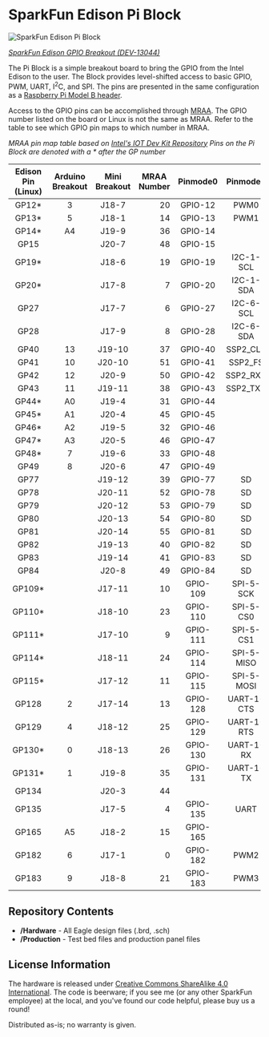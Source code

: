 SparkFun Edison Pi Block
========================

![SparkFun Edison Pi Block]()

[*SparkFun Edison GPIO Breakout (DEV-13044)*](https://www.sparkfun.com/products/13038)

The Pi Block is a simple breakout board to bring the GPIO from the Intel Edison to the user. The Block provides level-shifted access to basic GPIO, PWM, UART, I<sup>2</sup>C, and SPI. The pins are presented in the same configuration as a [Raspberry Pi Model B header](http://elinux.org/RPi_Low-level_peripherals#Model_A_and_B_.28Original.29).

Access to the GPIO pins can be accomplished through [MRAA](https://github.com/intel-iot-devkit/mraa). The GPIO number listed on the board or Linux is not the same as MRAA. Refer to the table to see which GPIO pin maps to which number in MRAA. 

*MRAA pin map table based on [Intel's IOT Dev Kit Repository](https://github.com/intel-iot-devkit/mraa/blob/master/docs/edison.md)*
*Pins on the Pi Block are denoted with a * after the GP number*

<table class="table table-bordered">
<thead><tr><th class="text-center" title="Field #1">Edison Pin (Linux)</th>
<th class="text-center" title="Field #2">Arduino Breakout</th>
<th class="text-center" title="Field #3">Mini Breakout</th>
<th class="text-center" title="Field #4">MRAA Number</th>
<th class="text-center" title="Field #5">Pinmode0</th>
<th class="text-center" title="Field #6">Pinmode1</th>
<th class="text-center" title="Field #7">Pinmode2</th>
</tr></thead>
<tbody><tr class="warning" align="center"><td>GP12*</td>
<td>3</td>
<td>J18-7 </td>
<td align="right">20</td>
<td>GPIO-12</td>
<td>PWM0</td>
<td> </td>
</tr>
<tr class="warning" align="center"><td>GP13*</td>
<td>5</td>
<td>J18-1 </td>
<td align="right">14</td>
<td>GPIO-13</td>
<td>PWM1</td>
<td> </td>
</tr>
<tr class="warning" align="center"><td>GP14*</td>
<td>A4</td>
<td>J19-9 </td>
<td align="right">36</td>
<td>GPIO-14</td>
<td> </td>
<td> </td>
</tr>
<tr align="center"><td>GP15</td>
<td> </td>
<td>J20-7 </td>
<td align="right">48</td>
<td>GPIO-15</td>
<td> </td>
<td> </td>
</tr>
<tr class="warning" align="center"><td>GP19*</td>
<td> </td>
<td>J18-6 </td>
<td align="right">19</td>
<td>GPIO-19</td>
<td>I2C-1-SCL</td>
<td> </td>
</tr>
<tr class="warning" align="center"><td>GP20*</td>
<td> </td>
<td>J17-8 </td>
<td align="right">7</td>
<td>GPIO-20</td>
<td>I2C-1-SDA</td>
<td> </td>
</tr>
<tr align="center"><td>GP27</td>
<td> </td>
<td>J17-7 </td>
<td align="right">6</td>
<td>GPIO-27</td>
<td>I2C-6-SCL</td>
<td> </td>
</tr>
<tr align="center"><td>GP28</td>
<td> </td>
<td>J17-9 </td>
<td align="right">8</td>
<td>GPIO-28</td>
<td>I2C-6-SDA</td>
<td> </td>
</tr>
<tr align="center"><td>GP40</td>
<td>13</td>
<td>J19-10 </td>
<td align="right">37</td>
<td>GPIO-40</td>
<td>SSP2_CLK</td>
<td> </td>
</tr>
<tr align="center"><td>GP41</td>
<td>10</td>
<td>J20-10 </td>
<td align="right">51</td>
<td>GPIO-41</td>
<td>SSP2_FS</td>
<td> </td>
</tr>
<tr align="center"><td>GP42</td>
<td>12</td>
<td>J20-9 </td>
<td align="right">50</td>
<td>GPIO-42</td>
<td>SSP2_RXD</td>
<td> </td>
</tr>
<tr align="center"><td>GP43</td>
<td>11</td>
<td>J19-11 </td>
<td align="right">38</td>
<td>GPIO-43</td>
<td>SSP2_TXD</td>
<td> </td>
</tr>
<tr class="warning" align="center"><td>GP44*</td>
<td>A0</td>
<td>J19-4 </td>
<td align="right">31</td>
<td>GPIO-44</td>
<td> </td>
<td> </td>
</tr>
<tr class="warning" align="center"><td>GP45*</td>
<td>A1</td>
<td>J20-4 </td>
<td align="right">45</td>
<td>GPIO-45</td>
<td> </td>
<td> </td>
</tr>
<tr class="warning" align="center"><td>GP46*</td>
<td>A2</td>
<td>J19-5 </td>
<td align="right">32</td>
<td>GPIO-46</td>
<td> </td>
<td> </td>
</tr>
<tr class="warning" align="center"><td>GP47*</td>
<td>A3</td>
<td>J20-5 </td>
<td align="right">46</td>
<td>GPIO-47</td>
<td> </td>
<td> </td>
</tr>
<tr class="warning" align="center"><td>GP48*</td>
<td>7</td>
<td>J19-6 </td>
<td align="right">33</td>
<td>GPIO-48</td>
<td> </td>
<td> </td>
</tr>
<tr align="center"><td>GP49</td>
<td>8</td>
<td>J20-6 </td>
<td align="right">47</td>
<td>GPIO-49</td>
<td> </td>
<td> </td>
</tr>
<tr align="center"><td>GP77</td>
<td> </td>
<td>J19-12 </td>
<td align="right">39</td>
<td>GPIO-77</td>
<td>SD</td>
<td> </td>
</tr>
<tr align="center"><td>GP78</td>
<td> </td>
<td>J20-11 </td>
<td align="right">52</td>
<td>GPIO-78</td>
<td>SD</td>
<td> </td>
</tr>
<tr align="center"><td>GP79</td>
<td> </td>
<td>J20-12 </td>
<td align="right">53</td>
<td>GPIO-79</td>
<td>SD</td>
<td> </td>
</tr>
<tr align="center"><td>GP80</td>
<td> </td>
<td>J20-13 </td>
<td align="right">54</td>
<td>GPIO-80</td>
<td>SD</td>
<td> </td>
</tr>
<tr align="center"><td>GP81</td>
<td> </td>
<td>J20-14 </td>
<td align="right">55</td>
<td>GPIO-81</td>
<td>SD</td>
<td> </td>
</tr>
<tr align="center"><td>GP82</td>
<td> </td>
<td>J19-13 </td>
<td align="right">40</td>
<td>GPIO-82</td>
<td>SD</td>
<td> </td>
</tr>
<tr align="center"><td>GP83</td>
<td> </td>
<td>J19-14 </td>
<td align="right">41</td>
<td>GPIO-83</td>
<td>SD</td>
<td> </td>
</tr>
<tr align="center"><td>GP84</td>
<td> </td>
<td>J20-8 </td>
<td align="right">49</td>
<td>GPIO-84</td>
<td>SD</td>
<td> </td>
</tr>
<tr class="warning" align="center"><td>GP109*</td>
<td> </td>
<td>J17-11 </td>
<td align="right">10</td>
<td>GPIO-109</td>
<td>SPI-5-SCK</td>
<td> </td>
</tr>
<tr class="warning" align="center"><td>GP110*</td>
<td> </td>
<td>J18-10 </td>
<td align="right">23</td>
<td>GPIO-110</td>
<td>SPI-5-CS0</td>
<td> </td>
</tr>
<tr class="warning" align="center"><td>GP111*</td>
<td> </td>
<td>J17-10 </td>
<td align="right">9</td>
<td>GPIO-111</td>
<td>SPI-5-CS1</td>
<td> </td>
</tr>
<tr class="warning" align="center"><td>GP114*</td>
<td> </td>
<td>J18-11 </td>
<td align="right">24</td>
<td>GPIO-114</td>
<td>SPI-5-MISO</td>
<td> </td>
</tr>
<tr class="warning" align="center"><td>GP115*</td>
<td> </td>
<td>J17-12 </td>
<td align="right">11</td>
<td>GPIO-115</td>
<td>SPI-5-MOSI</td>
<td> </td>
</tr>
<tr align="center"><td>GP128</td>
<td>2</td>
<td>J17-14 </td>
<td align="right">13</td>
<td>GPIO-128</td>
<td>UART-1-CTS</td>
<td> </td>
</tr>
<tr align="center"><td>GP129</td>
<td>4</td>
<td>J18-12 </td>
<td align="right">25</td>
<td>GPIO-129</td>
<td>UART-1-RTS</td>
<td> </td>
</tr>
<tr class="warning" align="center"><td>GP130*</td>
<td>0</td>
<td>J18-13 </td>
<td align="right">26</td>
<td>GPIO-130</td>
<td>UART-1-RX</td>
<td> </td>
</tr>
<tr class="warning" align="center"><td>GP131*</td>
<td>1</td>
<td>J19-8 </td>
<td align="right">35</td>
<td>GPIO-131</td>
<td>UART-1-TX</td>
<td> </td>
</tr>
<tr align="center"><td>GP134</td>
<td> </td>
<td>J20-3 </td>
<td align="right">44</td>
<td> </td>
<td> </td>
<td> </td>
</tr>
<tr align="center"><td>GP135</td>
<td> </td>
<td>J17-5 </td>
<td align="right">4</td>
<td>GPIO-135</td>
<td>UART</td>
<td> </td>
</tr>
<tr align="center"><td>GP165</td>
<td>A5</td>
<td>J18-2 </td>
<td align="right">15</td>
<td>GPIO-165</td>
<td> </td>
<td> </td>
</tr>
<tr align="center"><td>GP182</td>
<td>6</td>
<td>J17-1 </td>
<td align="right">0</td>
<td>GPIO-182</td>
<td>PWM2</td>
<td> </td>
</tr>
<tr align="center"><td>GP183</td>
<td>9</td>
<td>J18-8 </td>
<td align="right">21</td>
<td>GPIO-183</td>
<td>PWM3</td>
<td> </td>
</tr>
</tbody></table>

Repository Contents
-------------------
* **/Hardware** - All Eagle design files (.brd, .sch)
* **/Production** - Test bed files and production panel files

License Information
-------------------

The hardware is released under [Creative Commons ShareAlike 4.0 International](https://creativecommons.org/licenses/by-sa/4.0/).
The code is beerware; if you see me (or any other SparkFun employee) at the local, and you've found our code helpful, please buy us a round!

Distributed as-is; no warranty is given.
